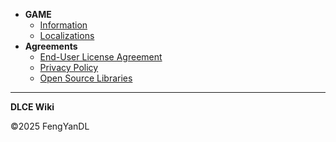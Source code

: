 - **GAME**
  - [Information](/en/home)
  - [Localizations](/en/dlce/localization.md)
- **Agreements**
  - [End-User License Agreement](/en/dlce/eula.md)
  - [Privacy Policy](/en/dlce/privacy.md)
  - [Open Source Libraries](/en/dlce/open-source.md)
***
<span><b>DLCE Wiki</b></span>

<span>&copy;2025 FengYanDL</span>